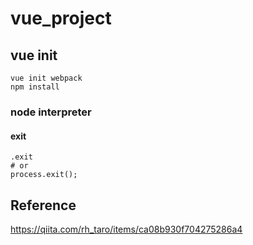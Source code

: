 # vue_project
## vue init
```
vue init webpack
npm install
```

### node interpreter
#### exit
```
.exit
# or
process.exit();
```

## Reference
https://qiita.com/rh_taro/items/ca08b930f704275286a4
